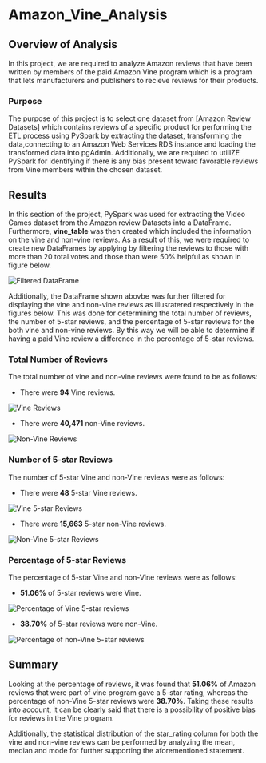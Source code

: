 # Amazon_Vine_Analysis

## Overview of Analysis

In this project, we are required to analyze Amazon reviews that have been written by members of the paid Amazon Vine program which is a program that lets manufacturers and publishers to recieve reviews for their products. 

### Purpose

The purpose of this project is to select one dataset from [Amazon Review Datasets] which contains reviews of a specific product for performing the ETL process using PySpark by extracting the dataset, transforming the data,connecting to an Amazon Web Services RDS instance and loading the transformed data into pgAdmin. Additionally, we are required to utilIZE PySpark for identifying if there is any bias present toward favorable reviews from Vine members within the chosen dataset.

## Results

In this section of the project, PySpark was used for extracting the Video Games dataset from the Amazon review Datasets into a DataFrame. Furthermore, **vine_table** was then created which included the information on the vine and non-vine reviews. As a result of this, we were required to create new DataFrames by applying by filtering the reviews to those with more than 20 total votes and those than were 50% helpful as shown in figure below.

![Filtered DataFrame]()

Additionally, the DataFrame shown abovbe was further filtered for displaying the vine and non-vine reviews as illusratered respectively in the figures below. This was done for determining the total number of reviews, the number of 5-star reviews, and the percentage of 5-star reviews for the both vine and non-vine reviews. By this way we will be able to determine if having a paid Vine review a difference in the percentage of 5-star reviews.

### Total Number of Reviews

The total number of vine and non-vine reviews were found to be as follows:

 - There were **94** Vine reviews.

 ![Vine Reviews]()
 
 - There were **40,471** non-Vine reviews.

![Non-Vine Reviews]()


### Number of 5-star Reviews

The number of 5-star Vine and non-Vine reviews were as follows:

- There were **48** 5-star Vine reviews.

 ![Vine 5-star Reviews]()

- There were **15,663** 5-star non-Vine reviews.

![Non-Vine 5-star Reviews]()

### Percentage of 5-star Reviews

The percentage of 5-star Vine and non-Vine reviews were as follows:

- **51.06%** of 5-star reviews were Vine.

![Percentage of Vine 5-star reviews]()

- **38.70%** of 5-star reviews were non-Vine.

![Percentage of non-Vine 5-star reviews]()

## Summary

Looking at the percentage of reviews, it was found that **51.06%** of Amazon reviews that were part of vine program gave a 5-star rating, whereas the percentage of non-Vine 5-star reviews were **38.70%**. Taking these results into account, it can be clearly said that there is a possibility of positive bias for reviews in the Vine program.

Additionally, the statistical distribution of the star_rating column for both the vine and non-vine reviews can be performed by analyzing the mean, median and mode for further supporting the aforementioned statement.
